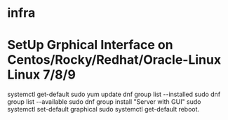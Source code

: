 # infra

#  SetUp Grphical Interface on Centos/Rocky/Redhat/Oracle-Linux Linux 7/8/9 

systemctl get-default
sudo yum update
dnf group list --installed
sudo dnf group list --available
sudo dnf group install "Server with GUI"
sudo systemctl set-default graphical
sudo systemctl get-default
reboot.




